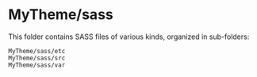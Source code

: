 # MyTheme/sass

This folder contains SASS files of various kinds, organized in sub-folders:

    MyTheme/sass/etc
    MyTheme/sass/src
    MyTheme/sass/var
